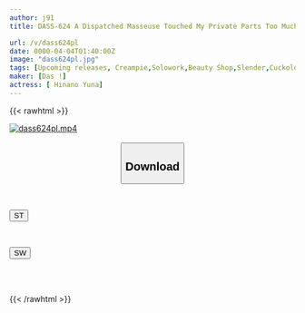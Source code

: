 ```yaml
---
author: j91
title: DASS-624 A Dispatched Masseuse Touched My Private Parts Too Much, And I Couldn't Stand The Pleasure And Ended Up Cuckolding Her. Yuna Hinano

url: /v/dass624pl
date: 0000-04-04T01:40:00Z
image: "dass624pl.jpg"
tags: [Upcoming releases, Creampie,Solowork,Beauty Shop,Slender,Cuckold	]
maker: [Das !]
actress: [ Hinano Yuna]
---
```



{{< rawhtml >}}

<div class="video" data-videoid="pending_link.html">
    <a href="javascript:;">
        <img src="/v/dass624pl/dass624pl.jpg" width="WIDTH" height="HEIGHT" alt="dass624pl.mp4" loading="lazy">
    </a>
</div>

<script type="text/javascript" src="https://j91.asia/asset/on-demand-pend.js"></script>

<br>
  <link rel="stylesheet" href="https://j91.asia/asset/bs5.css">
  
  <center>
  <button class="btn btn-primary" type="button" data-bs-toggle="collapse" data-bs-target=".multi-collapse" aria-expanded="false" aria-controls="multiCollapseExample1 multiCollapseExample2"><h2>Download</h2></button></center>
</p>
<div class="row">
  <div class="col">
    <div class="collapse multi-collapse" id="multiCollapseExample1">
      <div class="card card-body">
	      	      <br>
<div class="buttons">  
<p><a href="https://j91.asia/pending_link.html" target="_blank"><button class="btn-hover color-3"><i class="fa fa-download"></i> ST</button></a></p></div>
    </div>
  </div>
</div>
  <div class="col">
    <div class="collapse multi-collapse" id="multiCollapseExample2">
      <div class="card card-body">
	      <br>
<div class="buttons">
<p><a href="https://j91.asia/pending_link.html" target="_blank"><button class="btn-hover color-2"><i class="fa fa-download"></i> SW</button></a></p></div>
<br><br>
      </div>
    </div>
  </div>
</div>

{{< /rawhtml >}}